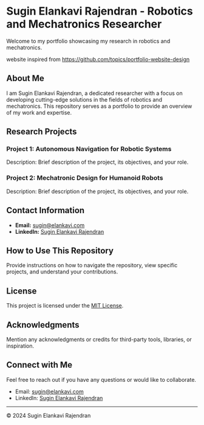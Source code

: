# Sugin Elankavi Rajendran - Robotics and Mechatronics Researcher

Welcome to my portfolio showcasing my research in robotics and mechatronics.

website inspired from  https://github.com/topics/portfolio-website-design

## About Me

I am Sugin Elankavi Rajendran, a dedicated researcher with a focus on developing cutting-edge solutions in the fields of robotics and mechatronics. This repository serves as a portfolio to provide an overview of my work and expertise.

## Research Projects

### Project 1: Autonomous Navigation for Robotic Systems

Description: Brief description of the project, its objectives, and your role.

### Project 2: Mechatronic Design for Humanoid Robots

Description: Brief description of the project, its objectives, and your role.

<!-- Add more projects as needed -->

## Contact Information

- **Email:** [sugin@elankavi.com](mailto:sugin@elankavi.com)
- **LinkedIn:** [Sugin Elankavi Rajendran](https://www.linkedin.com/in/sugin-elankavi-rajendran/)

## How to Use This Repository

Provide instructions on how to navigate the repository, view specific projects, and understand your contributions.

## License

This project is licensed under the [MIT License](LICENSE).

## Acknowledgments

Mention any acknowledgments or credits for third-party tools, libraries, or inspiration.

## Connect with Me

Feel free to reach out if you have any questions or would like to collaborate.

- Email: [sugin@elankavi.com](mailto:sugin@elankavi.com)
- LinkedIn: [Sugin Elankavi Rajendran](https://www.linkedin.com/in/sugin-elankavi-rajendran/)

---

&copy; 2024 Sugin Elankavi Rajendran


